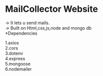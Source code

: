 # MailCollector Website

-> It lets u send mails.
<br/>
-> Built on Html,css,js,node and mongo db
<br/>
*Dependencies
<br/>

1.axios
<br/>
2.cors
<br/>
3.dotenv
<br/>
4.express
<br/>
5.mongoose
<br/>
6.nodemailer